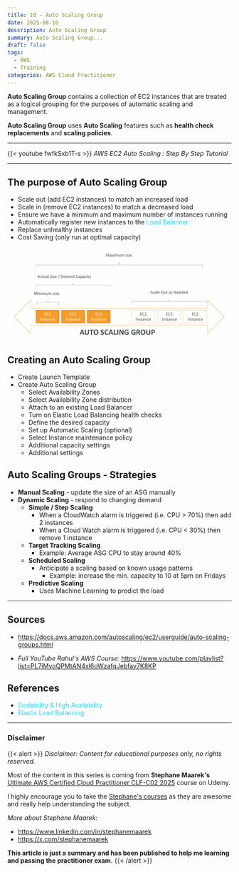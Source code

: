 ```yaml
---
title: 10 - Auto Scaling Group
date: 2025-08-10
description: Auto Scaling Group
summary: Auto Scaling Group...
draft: false
tags:
  - AWS
  - Training
categories: AWS Cloud Practitioner
---
```

**Auto Scaling Group** contains a collection of EC2 instances that are treated as a logical grouping for the purposes of automatic scaling and management.

**Auto Scaling Group** uses **Auto Scaling** features such as **health check replacements** and **scaling policies**.

---

{{< youtube fwfkSxb1T-s >}}
_AWS EC2 Auto Scaling : Step By Step Tutorial_

---
## The purpose of Auto Scaling Group

- Scale out (add EC2 instances) to match an increased load
- Scale in (remove EC2 instances) to match a decreased load
- Ensure we have a minimum and maximum number of instances running
- Automatically register new instances to the <font color=#27D3F5>Load Balancer</font>
- Replace unhealthy instances
- Cost Saving (only run at optimal capacity)

![](assets/AWS_ASG1.png)
## Creating an Auto Scaling Group

- Create Launch Template
- Create Auto Scaling Group
	- Select Availability Zones
	- Select Availability Zone distribution
	- Attach to an existing Load Balancer
	- Turn on Elastic Load Balancing health checks
	- Define the desired capacity
	- Set up Automatic Scaling (optional)
	- Select Instance maintenance policy
	- Additional capacity settings
	- Additional settings
## Auto Scaling Groups - Strategies

- **Manual Scaling** - update the size of an ASG manually
- **Dynamic Scaling** - respond to changing demand
	- **Simple / Step Scaling**
		- When a CloudWatch alarm is triggered (i.e. CPU > 70%) then add 2 instances
		- When a Cloud Watch alarm is triggered (i.e. CPU < 30%) then remove 1 instance
	- **Target Tracking Scaling**
		- Example: Average ASG CPU to stay around 40%
	- **Scheduled Scaling**
		- Anticipate a scaling based on known usage patterns
			- Example: increase the min. capacity to 10 at 5pm on Fridays
	- **Predictive Scaling**
		- Uses Machine Learning to predict the load

---
## Sources

- https://docs.aws.amazon.com/autoscaling/ec2/userguide/auto-scaling-groups.html

- _Full YouTube Rahul's AWS Course:_ https://www.youtube.com/playlist?list=PL7iMyoQPMtAN4xl6oWzafqJebfay7K8KP
## References

- <font color=#27D3F5>Scalability & High Availability</font>
- <font color=#27D3F5>Elastic Load Balancing</font>

---
### Disclaimer

{{< alert >}}
_Disclaimer: Content for educational purposes only, no rights reserved._

Most of the content in this series is coming from **Stephane Maarek's** [Ultimate AWS Certified Cloud Practitioner CLF-C02 2025](https://www.udemy.com/course/aws-certified-cloud-practitioner-new/) course on Udemy.

I highly encourage you to take the [Stephane's courses](https://www.udemy.com/user/stephane-maarek/) as they are awesome and really help understanding the subject.

_More about Stephane Maarek:_

- https://www.linkedin.com/in/stephanemaarek
- https://x.com/stephanemaarek

**This article is just a summary and has been published to help me learning and passing the practitioner exam.**
{{< /alert >}}